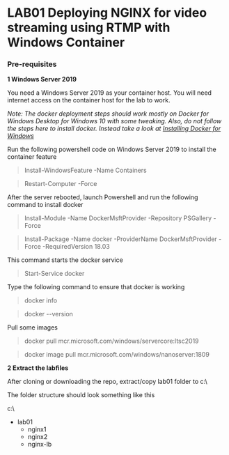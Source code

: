 # LAB01 Deploying NGINX for video streaming using RTMP with Windows Container

### Pre-requisites

**1 Windows Server 2019**

You need a Windows Server 2019 as your container host. You will need internet access on the container host for the lab to work.

_Note: The docker deployment steps should work mostly on Docker for Windows Desktop for Windows 10 with some tweaking. Also, do not follow the steps here to install docker. Instead take a look at [Installing Docker for Windows](https://docs.docker.com/v17.09/docker-for-windows/install/)_

Run the following powershell code on Windows Server 2019 to install the container feature
> Install-WindowsFeature -Name Containers

> Restart-Computer -Force  

After the server rebooted, launch Powershell and run the following command to install docker
> Install-Module -Name DockerMsftProvider -Repository PSGallery -Force

>Install-Package -Name docker -ProviderName DockerMsftProvider -Force -RequiredVersion 18.03

This command starts the docker service
> Start-Service docker    

Type the following command to ensure that docker is working
> docker info

> docker --version

Pull some images
>docker pull mcr.microsoft.com/windows/servercore:ltsc2019

>docker image pull mcr.microsoft.com/windows/nanoserver:1809

**2 Extract the labfiles**

After cloning or downloading the repo, extract/copy lab01 folder to c:\

The folder structure should look something like this

c:\
 
* lab01
  * nginx1
  * nginx2
  * nginx-lb
 
